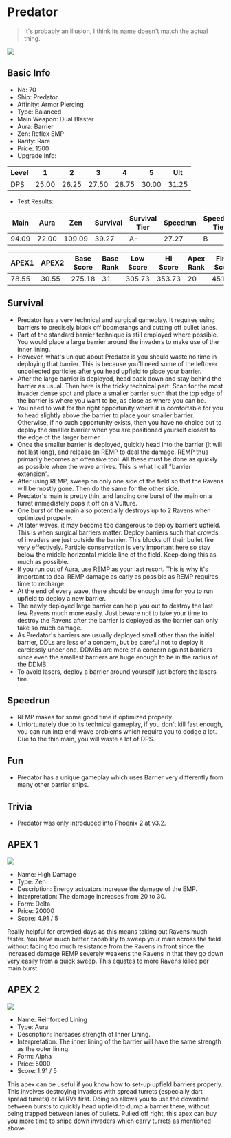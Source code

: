 # Predator

> It's probably an illusion, I think its name doesn't match the actual thing.

<img src="/ships/ship_70.png" style={{zoom:1}}/>

## Basic Info

- No: 70
- Ship: Predator
- Affinity: Armor Piercing
- Type: Balanced
- Main Weapon: Dual Blaster
- Aura: Barrier
- Zen: Reflex EMP
- Rarity: Rare
- Price: 1500
- Upgrade Info: 

| Level | 1 | 2 | 3 | 4 | 5 | Ult |
|--|--|--|--|--|--|--|
| DPS | 25.00 | 26.25 | 27.50 | 28.75 | 30.00 | 31.25 |

- Test Results: 

| Main | Aura | Zen | Survival | Survival Tier | Speedrun | Speedrun Tier | Fun | Fun Tier |
|--|--|--|--|--|--|--|--|--|
| 94.09 | 72.00 | 109.09 | 39.27 | A- | 27.27 | B | 31.64 | B |

| APEX1 | APEX2 | Base Score | Base Rank | Low Score | Hi Score | Apex Rank | Final Score | FinalRank |
|--|--|--|--|--|--|--|--|--|
| 78.55 | 30.55 | 275.18 | 31 | 305.73 | 353.73 | 20 | 451.91 | 25 |

## Survival

- Predator has a very technical and surgical gameplay. It requires using barriers to precisely block off boomerangs and cutting off bullet lanes.
- Part of the standard barrier technique is still employed where possible. You would place a large barrier around the invaders to make use of the inner lining.
- However, what's unique about Predator is you should waste no time in deploying that barrier. This is because you'll need some of the leftover uncollected particles after you head upfield to place your barrier.
- After the large barrier is deployed, head back down and stay behind the barrier as usual. Then here is the tricky technical part: Scan for the most invader dense spot and place a smaller barrier such that the top edge of the barrier is where you want to be, as close as where you can be.
- You need to wait for the right opportunity where it is comfortable for you to head slightly above the barrier to place your smaller barrier. Otherwise, if no such opportunity exists, then you have no choice but to deploy the smaller barrier when you are positioned yourself closest to the edge of the larger barrier.
- Once the smaller barrier is deployed, quickly head into the barrier (it will not last long), and release an REMP to deal the damage. REMP thus primarily becomes an offensive tool. All these must be done as quickly as possible when the wave arrives. This is what I call "barrier extension".
- After using REMP, sweep on only one side of the field so that the Ravens will be mostly gone. Then do the same for the other side.
- Predator's main is pretty thin, and landing one burst of the main on a turret immediately pops it off on a Vulture.
- One burst of the main also potentially destroys up to 2 Ravens when optimized properly.
- At later waves, it may become too dangerous to deploy barriers upfield. This is when surgical barriers matter. Deploy barriers such that crowds of invaders are just outside the barrier. This blocks off their bullet fire very effectively. Particle conservation is very important here so stay below the middle horizontal middle line of the field. Keep doing this as much as possible.
- If you run out of Aura, use REMP as your last resort. This is why it's important to deal REMP damage as early as possible as REMP requires time to recharge.
- At the end of every wave, there should be enough time for you to run upfield to deploy a new barrier.
- The newly deployed large barrier can help you out to destroy the last few Ravens much more easily. Just beware not to take your time to destroy the Ravens after the barrier is deployed as the barrier can only take so much damage.
- As Predator's barriers are usually deployed small other than the initial barrier, DDLs are less of a concern, but be careful not to deploy it carelessly under one. DDMBs are more of a concern against barriers since even the smallest barriers are huge enough to be in the radius of the DDMB.
- To avoid lasers, deploy a barrier around yourself just before the lasers fire.

## Speedrun

- REMP makes for some good time if optimized properly.
- Unfortunately due to its technical gameplay, if you don't kill fast enough, you can run into end-wave problems which require you to dodge a lot. Due to the thin main, you will waste a lot of DPS.

## Fun

- Predator has a unique gameplay which uses Barrier very differently from many other barrier ships.

## Trivia

- Predator was only introduced into Phoenix 2 at v3.2.

## APEX 1

<img src="/ships/ship_70_apex_1.png" style={{zoom:1}}/>

- Name: High Damage
- Type: Zen
- Description: Energy actuators increase the damage of the EMP.
- Interpretation: The damage increases from 20 to 30.
- Form: Delta
- Price: 20000
- Score: 4.91 / 5

Really helpful for crowded days as this means taking out Ravens much faster. You have much better capability to sweep your main across the field without facing too much resistance from the Ravens in front since the increased damage REMP severely weakens the Ravens in that they go down very easily from a quick sweep. This equates to more Ravens killed per main burst.

## APEX 2

<img src="/ships/ship_70_apex_2.png" style={{zoom:1}}/>

- Name: Reinforced Lining
- Type: Aura
- Description: Increases strength of Inner Lining.
- Interpretation: The inner lining of the barrier will have the same strength as the outer lining.
- Form: Alpha
- Price: 5000
- Score: 1.91 / 5

This apex can be useful if you know how to set-up upfield barriers properly. This involves destroying invaders with spread turrets (especially dart spread turrets) or MIRVs first. Doing so allows you to use the downtime between bursts to quickly head upfield to dump a barrier there, without being trapped between lanes of bullets. Pulled off right, this apex can buy you more time to snipe down invaders which carry turrets as mentioned above.
